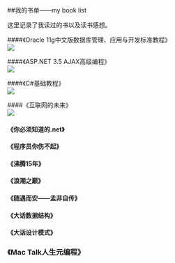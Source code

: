##我的书单——my book list

这里记录了我读过的书以及读书感想。

####《Oracle 11g中文版数据库管理、应用与开发标准教程》<br/>
![](http://img5.douban.com/lpic/s22777949.jpg)
<br/>

####《ASP.NET 3.5 AJAX高级编程》<br/>
![](http://img3.douban.com/lpic/s6106662.jpg)
<br/>

####《C#基础教程》<br/>
![](http://img3.douban.com/lpic/s4196243.jpg)
<br/>

####《互联网的未来》<br/>
![](http://img5.douban.com/lpic/s6276899.jpg)
<br/>

#### 《你必须知道的.net》 <br />

#### 《程序员你伤不起》 <br />

#### 《沸腾15年》 <br />

#### 《浪潮之巅》 <br />

#### 《随遇而安——孟非自传》 <br />

#### 《大话数据结构》 <br />

#### 《大话设计模式》 <br />

###  《Mac Talk人生元编程》<br />